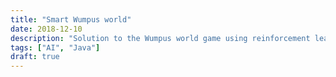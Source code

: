 ```yaml
---
title: "Smart Wumpus world"
date: 2018-12-10
description: "Solution to the Wumpus world game using reinforcement learning & machine learning."
tags: ["AI", "Java"]
draft: true
---
```

